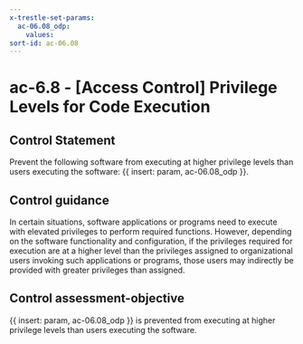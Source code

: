 ```yaml
---
x-trestle-set-params:
  ac-06.08_odp:
    values:
sort-id: ac-06.08
---
```


# ac-6.8 - \[Access Control\] Privilege Levels for Code Execution

## Control Statement

Prevent the following software from executing at higher privilege levels than users executing the software: {{ insert: param, ac-06.08_odp }}.

## Control guidance

In certain situations, software applications or programs need to execute with elevated privileges to perform required functions. However, depending on the software functionality and configuration, if the privileges required for execution are at a higher level than the privileges assigned to organizational users invoking such applications or programs, those users may indirectly be provided with greater privileges than assigned.

## Control assessment-objective

{{ insert: param, ac-06.08_odp }} is prevented from executing at higher privilege levels than users executing the software.
